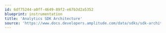 ```yaml
---
id: 6df75244-a0ff-4649-89f2-e67b3d2a5352
blueprint: instrumentation
title: 'Analytics SDK Architecture'
source: 'https://www.docs.developers.amplitude.com/data/sdks/sdk-architecture/'
---
```

